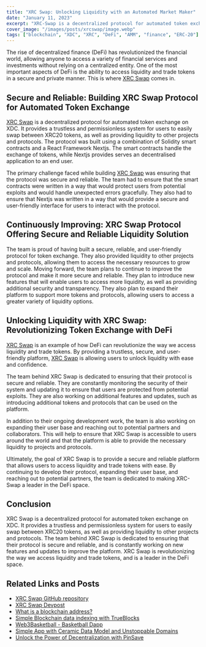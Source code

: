 ```yaml
---
title: "XRC Swap: Unlocking Liquidity with an Automated Market Maker"
date: "January 11, 2023"
excerpt: "XRC-Swap is a decentralized protocol for automated token exchange on XDC, providing trustless, permissionless access to liquidity."
cover_image: "/images/posts/xrcswap/image.webp"
tags: ["blockchain", "XDC", "XRC", "DeFi", "AMM", "finance", "ERC-20"]
---
```


The rise of decentralized finance (DeFi) has revolutionized the financial world, allowing anyone to access a variety of financial services and investments without relying on a centralized entity. One of the most important aspects of DeFi is the ability to access liquidity and trade tokens in a secure and private manner. This is where [XRC Swap](https://xrcswap.com/) comes in.

## Secure and Reliable: Building XRC Swap Protocol for Automated Token Exchange

[XRC Swap](https://xrcswap.com/) is a decentralized protocol for automated token exchange on XDC. It provides a trustless and permissionless system for users to easily swap between XRC20 tokens, as well as providing liquidity to other projects and protocols. The protocol was built using a combination of Solidity smart contracts and a React Framework Nextjs. The smart contracts handle the exchange of tokens, while Nextjs provides serves an decentralised application to an end user.

The primary challenge faced while building [XRC Swap](https://xrcswap.com/) was ensuring that the protocol was secure and reliable. The team had to ensure that the smart contracts were written in a way that would protect users from potential exploits and would handle unexpected errors gracefully. They also had to ensure that Nextjs was written in a way that would provide a secure and user-friendly interface for users to interact with the protocol.

## Continuously Improving: XRC Swap Protocol Offering Secure and Reliable Liquidity Solution

The team is proud of having built a secure, reliable, and user-friendly protocol for token exchange. They also provided liquidity to other projects and protocols, allowing them to access the necessary resources to grow and scale. Moving forward, the team plans to continue to improve the protocol and make it more secure and reliable. They plan to introduce new features that will enable users to access more liquidity, as well as providing additional security and transparency. They also plan to expand their platform to support more tokens and protocols, allowing users to access a greater variety of liquidity options.

## Unlocking Liquidity with XRC Swap: Revolutionizing Token Exchange with DeFi

[XRC Swap](https://xrcswap.com/) is an example of how DeFi can revolutionize the way we access liquidity and trade tokens. By providing a trustless, secure, and user-friendly platform, [XRC Swap](https://xrcswap.com/) is allowing users to unlock liquidity with ease and confidence.

The team behind XRC Swap is dedicated to ensuring that their protocol is secure and reliable. They are constantly monitoring the security of their system and updating it to ensure that users are protected from potential exploits. They are also working on additional features and updates, such as introducing additional tokens and protocols that can be used on the platform.

In addition to their ongoing development work, the team is also working on expanding their user base and reaching out to potential partners and collaborators. This will help to ensure that XRC Swap is accessible to users around the world and that the platform is able to provide the necessary liquidity to projects and protocols.

Ultimately, the goal of XRC Swap is to provide a secure and reliable platform that allows users to access liquidity and trade tokens with ease. By continuing to develop their protocol, expanding their user base, and reaching out to potential partners, the team is dedicated to making XRC-Swap a leader in the DeFi space.

## Conclusion

XRC Swap is a decentralized protocol for automated token exchange on XDC. It provides a trustless and permissionless system for users to easily swap between XRC20 tokens, as well as providing liquidity to other projects and protocols. The team behind XRC Swap is dedicated to ensuring that their protocol is secure and reliable, and is constantly working on new features and updates to improve the platform. XRC Swap is revolutionizing the way we access liquidity and trade tokens, and is a leader in the DeFi space.

## Related Links and Posts

- [XRC Swap GitHub repository](https://github.com/Pfed-prog/XRC-Swap)
- [XRC Swap Devpost](https://devpost.com/software/xrc-swap)
- [What is a blockchain address?](https://dspyt.com/what-is-blockchain-address)
- [Simple Blockchain data indexing with TrueBlocks](https://dspyt.com/blockchain-data-indexer-with-trueblocks)
- [Web3Basketball - Basketball Dapp](https://dspyt.com/Web3Basketball)
- [Simple App with Ceramic Data Model and Unstoppable Domains](https://dspyt.com/simple-app-with-ceramic-data-model-and-unstoppable-domains)
- [Unlock the Power of Decentralization with PinSave](https://dspyt.com/PinSave)
